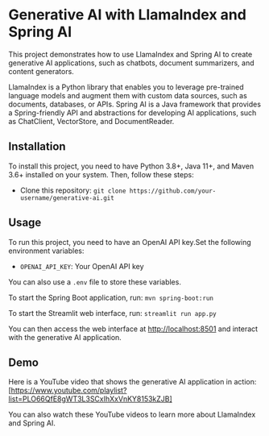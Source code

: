 # Generative AI with LlamaIndex and Spring AI

This project demonstrates how to use LlamaIndex and Spring AI to create generative AI applications, such as chatbots, document summarizers, and content generators.

LlamaIndex is a Python library that enables you to leverage pre-trained language models and augment them with custom data sources, such as documents, databases, or APIs. Spring AI is a Java framework that provides a Spring-friendly API and abstractions for developing AI applications, such as ChatClient, VectorStore, and DocumentReader.

## Installation

To install this project, you need to have Python 3.8+, Java 11+, and Maven 3.6+ installed on your system. Then, follow these steps:

- Clone this repository: `git clone https://github.com/your-username/generative-ai.git`

## Usage

To run this project, you need to have an OpenAI API key.Set the following environment variables:

- `OPENAI_API_KEY`: Your OpenAI API key

You can also use a `.env` file to store these variables. 

To start the Spring Boot application, run: `mvn spring-boot:run`

To start the Streamlit web interface, run: `streamlit run app.py`

You can then access the web interface at [http://localhost:8501](^7^) and interact with the generative AI application.

## Demo

Here is a YouTube video that shows the generative AI application in action: [https://www.youtube.com/playlist?list=PLO66QfE8gWT3L3SCxIhXxVnKY8153kZJB]

You can also watch these YouTube videos to learn more about LlamaIndex and Spring AI.
